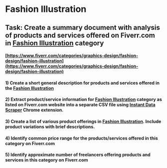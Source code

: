 # Fashion Illustration
## Task: Create a summary document with analysis of products and services offered on Fiverr.com in [Fashion Illustration](https://www.fiverr.com/categories/graphics-design/fashion-design/fashion-illustration) category
#### [https://www.fiverr.com/categories/graphics-design/fashion-design/fashion-illustration](https://www.fiverr.com/categories/graphics-design/fashion-design/fashion-illustration)
#### 1) Create a short general description for products and services offered in the [Fashion Illustration](https://www.fiverr.com/categories/graphics-design/fashion-design/fashion-illustration)
#### 2) Extract product/service information for [Fashion Illustration](https://www.fiverr.com/categories/graphics-design/fashion-design/fashion-illustration) category as listed on Fiverr.com website into a separate CSV file using [Instant Data Scraper](https://chrome.google.com/webstore/detail/instant-data-scraper/ofaokhiedipichpaobibbnahnkdoiiah) Chrome extension.
#### 3) Create a list of various product offerings in [Fashion Illustration](https://www.fiverr.com/categories/graphics-design/fashion-design/fashion-illustration). Include product variations with brief descriptions.
#### 4) Identify common price range for the products/services offered in this category on Fiverr.com
#### 5) Identify approximate number of freelancers offering products and services in this category on Fiverr.com
